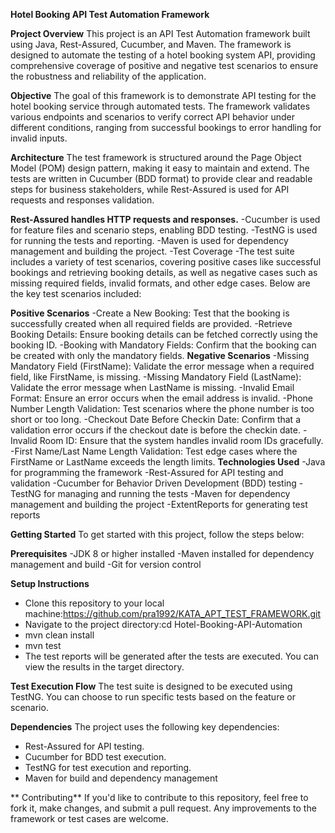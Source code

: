 **Hotel Booking API Test Automation Framework**

**Project Overview**
This project is an API Test Automation framework built using Java, Rest-Assured, Cucumber, and Maven. The framework is designed to automate the testing of a hotel booking system API, providing comprehensive coverage of positive and negative test scenarios to ensure the robustness and reliability of the application.

**Objective**
The goal of this framework is to demonstrate API testing for the hotel booking service through automated tests. The framework validates various endpoints and scenarios to verify correct API behavior under different conditions, ranging from successful bookings to error handling for invalid inputs.

**Architecture**
The test framework is structured around the Page Object Model (POM) design pattern, making it easy to maintain and extend. The tests are written in Cucumber (BDD format) to provide clear and readable steps for business stakeholders, while Rest-Assured is used for API requests and responses validation.

**Rest-Assured handles HTTP requests and responses.**
-Cucumber is used for feature files and scenario steps, enabling BDD testing.
-TestNG is used for running the tests and reporting.
-Maven is used for dependency management and building the project.
-Test Coverage
-The test suite includes a variety of test scenarios, covering positive cases like successful bookings and retrieving booking details, as well as negative cases such as missing required fields, invalid formats, 
 and other edge cases. Below are the key test scenarios included:

**Positive Scenarios**
-Create a New Booking: Test that the booking is successfully created when all required fields are provided.
-Retrieve Booking Details: Ensure booking details can be fetched correctly using the booking ID.
-Booking with Mandatory Fields: Confirm that the booking can be created with only the mandatory fields.
**Negative Scenarios**
-Missing Mandatory Field (FirstName): Validate the error message when a required field, like FirstName, is missing.
-Missing Mandatory Field (LastName): Validate the error message when LastName is missing.
-Invalid Email Format: Ensure an error occurs when the email address is invalid.
-Phone Number Length Validation: Test scenarios where the phone number is too short or too long.
-Checkout Date Before Checkin Date: Confirm that a validation error occurs if the checkout date is before the checkin date.
-Invalid Room ID: Ensure that the system handles invalid room IDs gracefully.
-First Name/Last Name Length Validation: Test edge cases where the FirstName or LastName exceeds the length limits.
**Technologies Used**
-Java for programming the framework
-Rest-Assured for API testing and validation
-Cucumber for Behavior Driven Development (BDD) testing
-TestNG for managing and running the tests
-Maven for dependency management and building the project
-ExtentReports for generating test reports

**Getting Started**
To get started with this project, follow the steps below:

**Prerequisites**
-JDK 8 or higher installed
-Maven installed for dependency management and build
-Git for version control

**Setup Instructions**

- Clone this repository to your local machine:https://github.com/pra1992/KATA_APT_TEST_FRAMEWORK.git
- Navigate to the project directory:cd Hotel-Booking-API-Automation
- mvn clean install
- mvn test
- The test reports will be generated after the tests are executed. You can view the results in the target directory.

**Test Execution Flow**
The test suite is designed to be executed using TestNG. You can choose to run specific tests based on the feature or scenario.

**Dependencies**
The project uses the following key dependencies:

- Rest-Assured for API testing.
- Cucumber for BDD test execution.
- TestNG for test execution and reporting.
- Maven for build and dependency management
  
**  Contributing**
If you'd like to contribute to this repository, feel free to fork it, make changes, and submit a pull request. Any improvements to the framework or test cases are welcome.
